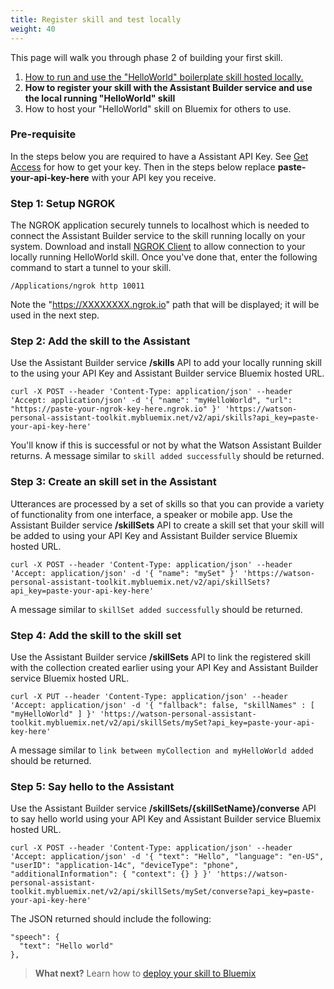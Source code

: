 ```yaml
---
title: Register skill and test locally
weight: 40
---
```

This page will walk you through phase 2 of building your first skill.

1. [How to run and use the "HelloWorld" boilerplate skill hosted locally.]({{site.baseurl}}/expertise/build-expertise)
2. **How to register your skill with the Assistant Builder service and use the local running "HelloWorld" skill**
3. How to host your "HelloWorld" skill on Bluemix for others to use.

### Pre-requisite
In the steps below you are required to have a Assistant API Key. See [Get Access]({{site.baseurl}}/get-started/get-api-key/) for how to get your key.  Then in the steps below replace **paste-your-api-key-here** with your API key you receive.

### Step 1: Setup NGROK
The NGROK application securely tunnels to localhost which is needed to connect the Assistant Builder service to the skill running locally on your system. Download and install [NGROK Client](https://ngrok.com) to allow connection to your locally running HelloWorld skill.  Once you've done that, enter the following command to start a tunnel to your skill.

`/Applications/ngrok http 10011`

Note the "https://XXXXXXXX.ngrok.io" path that will be displayed; it will be used in the next step.

### Step 2: Add the skill to the Assistant
Use the Assistant Builder service **/skills** API to add your locally running skill to the using your API Key and Assistant Builder service Bluemix hosted URL.

`curl -X POST --header 'Content-Type: application/json' --header 'Accept: application/json' -d '{
  "name": "myHelloWorld",
  "url": "https://paste-your-ngrok-key-here.ngrok.io"
}' 'https://watson-personal-assistant-toolkit.mybluemix.net/v2/api/skills?api_key=paste-your-api-key-here'`

You'll know if this is successful or not by what the Watson Assistant Builder returns.  A message similar to `skill added successfully` should be returned.

### Step 3: Create an skill set in the Assistant
Utterances are processed by a set of skills so that you can provide a variety of functionality from one interface, a speaker or mobile app.  Use the Assistant Builder service **/skillSets** API to create a skill set that your skill will be added to using your API Key and Assistant Builder service Bluemix hosted URL.

`curl -X POST --header 'Content-Type: application/json' --header 'Accept: application/json' -d '{
  "name": "mySet"
}' 'https://watson-personal-assistant-toolkit.mybluemix.net/v2/api/skillSets?api_key=paste-your-api-key-here'`

A message similar to `skillSet added successfully` should be returned.

### Step 4: Add the skill to the skill set
Use the Assistant Builder service **/skillSets** API to link the registered skill with the collection created earlier using your API Key and Assistant Builder service Bluemix hosted URL.

`curl -X PUT --header 'Content-Type: application/json' --header 'Accept: application/json' -d '{
  "fallback": false,
  "skillNames" : [
    "myHelloWorld"
  ]
}' 'https://watson-personal-assistant-toolkit.mybluemix.net/v2/api/skillSets/mySet?api_key=paste-your-api-key-here'`

A message similar to `link between myCollection and myHelloWorld added` should be returned.

### Step 5: Say hello to the Assistant
Use the Assistant Builder service **/skillSets/{skillSetName}/converse** API to say hello world using your API Key and Assistant Builder service Bluemix hosted URL.

`curl -X POST --header 'Content-Type: application/json' --header 'Accept: application/json' -d '{
  "text": "Hello",
  "language": "en-US",
  "userID": "application-14c",
  "deviceType": "phone",
  "additionalInformation": {
    "context": {}
  }
}' 'https://watson-personal-assistant-toolkit.mybluemix.net/v2/api/skillSets/mySet/converse?api_key=paste-your-api-key-here'`

The JSON returned should include the following:

```
"speech": {
  "text": "Hello world"
},
```

> **What next?** Learn how to [deploy your skill to Bluemix]({{site.baseurl}}/expertise/deploy-to-bluemix/)
